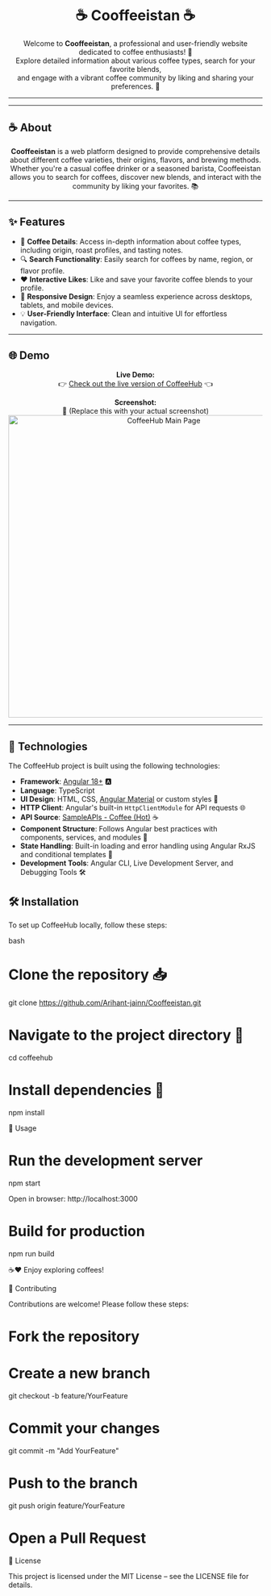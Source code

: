 <h1 align="center">☕ Cooffeeistan ☕</h1>

<p align="center">
  Welcome to <strong>Cooffeeistan</strong>, a professional and user-friendly website dedicated to coffee enthusiasts! 🌟<br />
  Explore detailed information about various coffee types, search for your favorite blends,<br />
  and engage with a vibrant coffee community by liking and sharing your preferences. 🚀
</p>

---



---

## ☕ About

<p align="center">
  <strong>Cooffeeistan</strong> is a web platform designed to provide comprehensive details about different coffee varieties, their origins, flavors, and brewing methods. <br />
  Whether you're a casual coffee drinker or a seasoned barista, Cooffeeistan allows you to search for coffees, discover new blends, and interact with the community by liking your favorites. 📚
</p>

---

## ✨ Features

- 📝 **Coffee Details**: Access in-depth information about coffee types, including origin, roast profiles, and tasting notes.
- 🔍 **Search Functionality**: Easily search for coffees by name, region, or flavor profile.
- ❤️ **Interactive Likes**: Like and save your favorite coffee blends to your profile.
- 📱 **Responsive Design**: Enjoy a seamless experience across desktops, tablets, and mobile devices.
- 💡 **User-Friendly Interface**: Clean and intuitive UI for effortless navigation.

---

## 🌐 Demo

<p align="center">
  <strong>Live Demo:</strong><br />
  👉 <a href="#">Check out the live version of CoffeeHub</a> 👈
</p>

<p align="center">
  <strong>Screenshot:</strong><br />
  📸 (Replace this with your actual screenshot)<br />
  <img src="./screenshots/main-page.png" alt="CoffeeHub Main Page" width="600" />
</p>

---
## 🧱 Technologies

The CoffeeHub project is built using the following technologies:

- **Framework**: [Angular 18+](https://angular.io/) 🅰️  
- **Language**: TypeScript  
- **UI Design**: HTML, CSS, [Angular Material](https://material.angular.io/) or custom styles 🎨  
- **HTTP Client**: Angular's built-in `HttpClientModule` for API requests 🌐  
- **API Source**: [SampleAPIs - Coffee (Hot)](https://api.sampleapis.com/coffee/hot) ☕  
- **Component Structure**: Follows Angular best practices with components, services, and modules 📁  
- **State Handling**: Built-in loading and error handling using Angular RxJS and conditional templates 🔄  
- **Development Tools**: Angular CLI, Live Development Server, and Debugging Tools 🛠️
## 🛠️ Installation

To set up CoffeeHub locally, follow these steps:

bash
# Clone the repository 📥
git clone https://github.com/Arihant-jainn/Cooffeeistan.git

# Navigate to the project directory 📂
cd coffeehub

# Install dependencies 🔧
npm install

🚀 Usage
# Run the development server
npm start


Open in browser: http://localhost:3000

# Build for production
npm run build


☕❤️ Enjoy exploring coffees!



🤝 Contributing

Contributions are welcome! Please follow these steps:

# Fork the repository
# Create a new branch
git checkout -b feature/YourFeature

# Commit your changes
git commit -m "Add YourFeature"

# Push to the branch
git push origin feature/YourFeature

# Open a Pull Request

📄 License

This project is licensed under the MIT License – see the LICENSE file for details.


